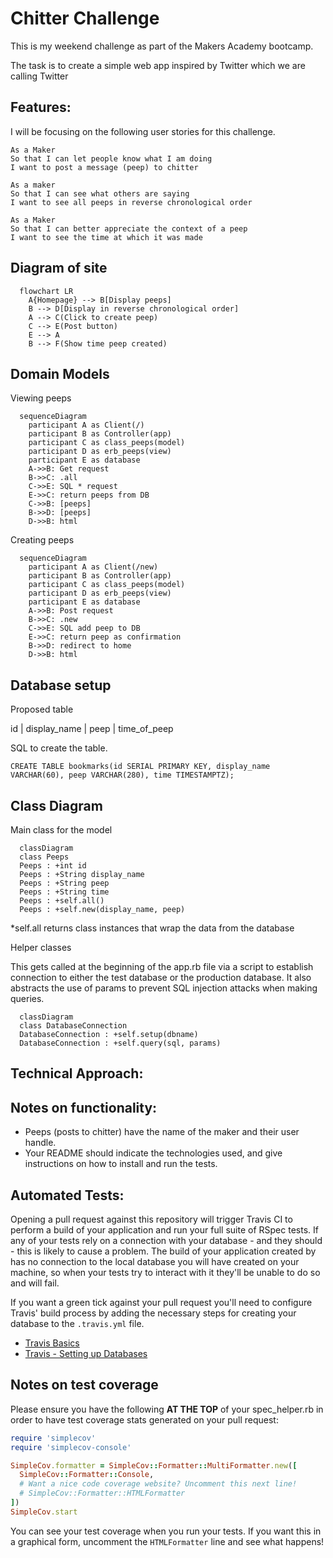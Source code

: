 Chitter Challenge
=================

This is my weekend challenge as part of the Makers Academy bootcamp. 

The task is to create a simple web app inspired by Twitter which we are calling Twitter

Features:
-------

I will be focusing on the following user stories for this challenge. 

```
As a Maker
So that I can let people know what I am doing  
I want to post a message (peep) to chitter

As a maker
So that I can see what others are saying  
I want to see all peeps in reverse chronological order

As a Maker
So that I can better appreciate the context of a peep
I want to see the time at which it was made
```
Diagram of site
---------------

```mermaid
  flowchart LR
    A{Homepage} --> B[Display peeps]
    B --> D[Display in reverse chronological order]
    A --> C(Click to create peep)
    C --> E(Post button)
    E --> A
    B --> F(Show time peep created)

```

Domain Models
-----------

Viewing peeps
```mermaid
  sequenceDiagram
    participant A as Client(/)
    participant B as Controller(app)
    participant C as class_peeps(model)
    participant D as erb_peeps(view)
    participant E as database
    A->>B: Get request
    B->>C: .all
    C->>E: SQL * request
    E->>C: return peeps from DB
    C->>B: [peeps]
    B->>D: [peeps]
    D->>B: html
```
Creating peeps
```mermaid
  sequenceDiagram
    participant A as Client(/new)
    participant B as Controller(app)
    participant C as class_peeps(model)
    participant D as erb_peeps(view)
    participant E as database
    A->>B: Post request
    B->>C: .new
    C->>E: SQL add peep to DB
    E->>C: return peep as confirmation 
    B->>D: redirect to home
    D->>B: html
```


Database setup
----------

Proposed table

id  | display_name |  peep  | time_of_peep <br>

SQL to create the table. <br>
```
CREATE TABLE bookmarks(id SERIAL PRIMARY KEY, display_name VARCHAR(60), peep VARCHAR(280), time TIMESTAMPTZ);
```

Class Diagram
---------

Main class for the model

```mermaid
  classDiagram
  class Peeps
  Peeps : +int id
  Peeps : +String display_name
  Peeps : +String peep
  Peeps : +String time
  Peeps : +self.all()
  Peeps : +self.new(display_name, peep)
```
*self.all returns class instances that wrap the data from the database

Helper classes

This gets called at the beginning of the app.rb file via a script to establish connection to either the test database or the production database. It also abstracts the use of params to prevent SQL injection attacks when making queries. 

```mermaid
  classDiagram
  class DatabaseConnection
  DatabaseConnection : +self.setup(dbname) 
  DatabaseConnection : +self.query(sql, params)
```

Technical Approach:
-----



Notes on functionality:
------

* Peeps (posts to chitter) have the name of the maker and their user handle.
* Your README should indicate the technologies used, and give instructions on how to install and run the tests.


Automated Tests:
-----

Opening a pull request against this repository will trigger Travis CI to perform a build of your application and run your full suite of RSpec tests. If any of your tests rely on a connection with your database - and they should - this is likely to cause a problem. The build of your application created by has no connection to the local database you will have created on your machine, so when your tests try to interact with it they'll be unable to do so and will fail.

If you want a green tick against your pull request you'll need to configure Travis' build process by adding the necessary steps for creating your database to the `.travis.yml` file.

- [Travis Basics](https://docs.travis-ci.com/user/tutorial/)
- [Travis - Setting up Databases](https://docs.travis-ci.com/user/database-setup/)

Notes on test coverage
----------------------

Please ensure you have the following **AT THE TOP** of your spec_helper.rb in order to have test coverage stats generated
on your pull request:

```ruby
require 'simplecov'
require 'simplecov-console'

SimpleCov.formatter = SimpleCov::Formatter::MultiFormatter.new([
  SimpleCov::Formatter::Console,
  # Want a nice code coverage website? Uncomment this next line!
  # SimpleCov::Formatter::HTMLFormatter
])
SimpleCov.start
```

You can see your test coverage when you run your tests. If you want this in a graphical form, uncomment the `HTMLFormatter` line and see what happens!
